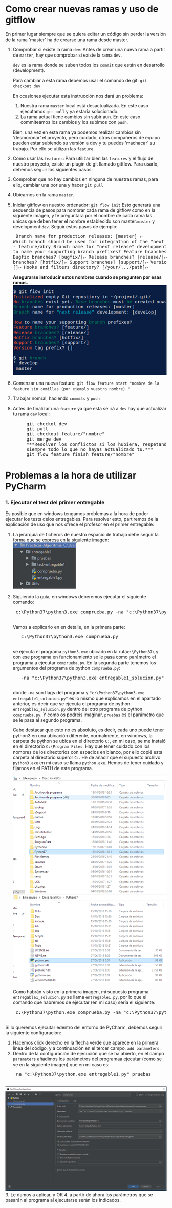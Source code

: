 # Como crear nuevas ramas y uso de gitflow

En primer lugar siempre que se quiera editar un código sin perder la versión de la rama 'master' ha de crearse una rama desde master.

1. Comprobar si existe la rama `dev`:
    Antes de crear una nueva rama a partir de `master`, hay que comprobar si existe la rama `dev`. 
   
    `dev` es la rama donde se suben todos los `commit` que están en desarrollo (development).
   
    Para cambiar a esta rama debemos usar el comando de git:
    `git checkout dev`
    
    En ocasiones ejecutar esta instrucción nos dará un problema:
      1. Nuestra rama `master` local está desactualizada.
        En este caso ejecutamos `git pull` y ya estaría solucionado.
      2. La rama actual tiene cambios sin subir aun.
        En este caso commiteamos los cambios y los subimos con `push`.
        
     Bien, una vez en esta rama ya podemos realizar cambios sin 'desmoronar' el proyecto, pero cuidado, otros compañeros de equipo pueden estar subiendo su versión a dev y tu puedes 'machacar' su trabajo. Por ello se utilizan las `feature`.
     
2. Como usar las `features`:
  Para utilizar bien las `features` y el flujo de nuestro proyecto, existe un plugin de git llamado gitflow. Para usarlo, debemos seguir los siguientes pasos:
  1. Comprobar que no hay cambios en ninguna de nuestras ramas, para ello, cambiar una por una y hacer `git pull`
  2. Ubicarnos en la rama `master`.
  3. Iniciar gitflow en nuestro ordenador:
    `git flow init`
    Esto generará una secuencia de pasos para nombrar cada rama de gitflow como en la siguiente imagen, y te preguntara por el nombre de cada rama las unicas que deben tener el nombre establecido son master:`master` y development:`dev`. Seguir estos pasos de ejemplo:
    <pre>
        Branch name for production releases: [master] ↵
        Which branch should be used for integration of the "next release"?
           - dev
           - feature/abry
        Branch name for "next release" development: [] dev↵
        How to name your supporting branch prefixes?
        Feature branches? [feature/]↵
        Bugfix branches? [bugfix/]↵
        Release branches? [release/]↵
        Hotfix branches? [hotfix/]↵
        Support branches? [support/]↵
        Version tag prefix? []↵
        Hooks and filters directory? [/your/.../path]↵
    </pre>
    **Asegurarse introducir estos nombres cuando se pregunten por esas ramas.**
    ![gitflow.png](images/gitflow.png)
  4. Comenzar una nueva feature:
    `git flow feature start "nombre de la feature sin comillas (por ejemplo vuestro nombre) "`
  5. Trabajar nomral, haciendo `commits` y `push`
  6. Antes de finalizar una `feature` ya que esta se irá a `dev` hay que actualizar tu rama `dev` local:
     <pre>
          git checkot dev
          git pull
          git checkout feature/"nombre"
          git merge dev
          ***Resolver los conflictos si los hubiera, respetando 
          siempre todo lo que no hayas actualizado tu.***
          git flow feature finish feature/"nombre"
     </pre>

# Problemas a la hora de utilizar PyCharm

### 1. Ejecutar el test del primer entregable
  
Es posible que en windows tengamos problemas a la hora de poder ejecutar los tests delos entregables.
Para resolver esto, partiremos de la explicación de uso que nos ofrece el profesor en el primer entregable:
  
1. La jerarquía de ficheros de nuestro espacio de trabajo debe seguir la forma que se expresa en la siguiente imagen:
![jerarquia.png](images/jerarquiaFicherosEnt1.png)

2. Siguiendo la guía, en windows deberemos ejecutar el siguiente comando:<br>

    <pre>
    c:\Python37\python3.exe comprueba.py -na "c:\Python37\python3.exe entregable1_solucion.py" pruebas
    </pre>

    Vamos a explicarlo en en detalle, en la primera parte:  
      <pre>
      c:\Python37\python3.exe comprueba.py
      </pre> 
      se ejecuta el programa `python3.exe` ubicado en la ruta`c:\Python37\` y con ese programa en funcionamiento se le pasa como parámetro el programa a ejecutar `comprueba.py`.
      En la segunda parte tenemos los argumentos del programa de python `comprueba.py`: 
      <pre>
      -na "c:\Python37\python3.exe entregable1_solucion.py" pruebas
      </pre>
      donde `-na` son flags del programa y `"c:\Python37\python3.exe entregable1_solucion.py"` es lo mismo que explicamos en el   apartado anterior, es decir que se ejecuta el programa de python `entregable1_solucion.py` dentro del otro programa de python `comprueba.py`.
      Y como os podréis imaginar, `pruebas` es el parámetro que se le pasa al segundo programa.
      
      Cabe destacar que esto no es absoluto, es decir, cada uno puede tener python3 en una ubicación diferente, normalmente, en windows, la carpeta de python se ubica en el directorio `C:`, en mi caso, se me instaló en el directorio `C:\Program Files`. Hay que tener cuidado con los nombres de los directorios con espacios en blanco, por ello copié esta carpeta al directorio superor `C:`.
      He de añadir que el supuesto archivo `python3.exe` en mi caso se llama `python.exe`. Hemos de tener cuidado y fijarnos en el PATH de este programa.
      
      ![python37path.png](images/python37Path.png)
      ![python.png](images/python.png)
      
      Como habrán visto en la primera imagen, mi supuesto programa `entregable1_solucion.py` se llama `entregable1.py`, por lo que el comando que habremos de ejecutar (en mi caso) sería el siguiente:
      
    <pre>
    c:\Python37\python.exe comprueba.py -na "c:\Python37\python.exe entregable1.py" pruebas
    </pre>
      
  Si lo queremos ejecutar edentro del entorno de PyCharm, debemos seguir la siguiente configuración:
  1. Hacemos click derecho en la flecha verde que aparece en la primera línea del código, y a continuación en el tercer campo, `add parameters`.
  2. Dentro de la configuración de ejecución que se ha abierto, en el campo `parameters` añadimos los parámetros del programaa ejecutar (como se ve en la siguiente imagen) que en mi caso es: 
  <pre>
    na "c:\Python37\python.exe entregable1.py" pruebas
  </pre>
  ![configuracion.png](images/configuracion.png)
  3. Le damos a aplicar, y OK
  4. a partir de ahora los parámetros que se pasarán al programa al ejecutarse serán los indicados.
